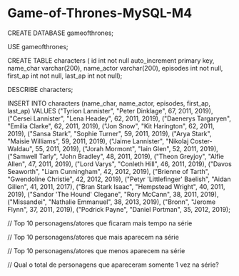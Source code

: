 # Game-of-Thrones-MySQL-M4

CREATE DATABASE gameofthrones;

USE gameofthrones;

CREATE TABLE characters (
id int not null auto_increment primary key,
name_char varchar(200),
name_actor varchar(200),
episodes int not null,
first_ap int not null,
last_ap int not null);

DESCRIBE characters;

INSERT INTO characters (name_char, name_actor, episodes, first_ap, last_ap) VALUES 
("Tyrion Lannister",	"Peter Dinklage",	67,	2011,	2019),
("Cersei Lannister",	"Lena Headey",	62,	2011,	2019),
("Daenerys Targaryen",	"Emilia Clarke",	62,	2011,	2019),
("Jon Snow",	"Kit Harington",	62,	2011,	2019),
("Sansa Stark",	"Sophie Turner",	59,	2011,	2019),
("Arya Stark",	"Maisie Williams",	59,	2011,	2019),
("Jaime Lannister",	"Nikolaj Coster-Waldau",	55,	2011,	2019),
("Jorah Mormont",	"Iain Glen",	52,	2011,	2019),
("Samwell Tarly",	"John Bradley",	48,	2011,	2019),
("Theon Greyjoy",	"Alfie Allen",	47,	2011,	2019),
("Lord Varys",	"Conleth Hill",	46,	2011,	2019),
("Davos Seaworth",	"Liam Cunningham",	42,	2012,	2019),
("Brienne of Tarth",	"Gwendoline Christie",	42,	2012,	2019),
("Petyr 'Littlefinger' Baelish",	"Aidan Gillen",	41,	2011,	2017),
("Bran Stark	Isaac", "Hempstead Wright",	40,	2011,	2019),
("Sandor 'The Hound' Clegane",	"Rory McCann",	38,	2011,	2019),
("Missandei",	"Nathalie Emmanuel",	38,	2013,	2019),
("Bronn",	"Jerome Flynn",	37,	2011,	2019),
("Podrick Payne",	"Daniel Portman",	35,	2012,	2019);

// Top 10 personagens/atores que ficaram mais tempo na série

// Top 10 personagens/atores que mais aparecem na série

// Top 10 personagens/atores que menos aparecem na série

// Qual o total de personagens que apareceram somente 1 vez na série?
